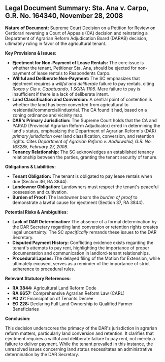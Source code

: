 ## Legal Document Summary: Sta. Ana v. Carpo, G.R. No. 164340, November 28, 2008

**Nature of Document:** Supreme Court Decision on a Petition for Review on Certiorari reversing a Court of Appeals (CA) decision and reinstating a Department of Agrarian Reform Adjudication Board (DARAB) decision, ultimately ruling in favor of the agricultural tenant.

**Key Provisions & Issues:**

*   **Ejectment for Non-Payment of Lease Rentals:** The core issue is whether the tenant, Petitioner Sta. Ana, should be ejected for non-payment of lease rentals to Respondents Carpo.
*   **Willful and Deliberate Non-Payment:** The SC emphasizes that ejectment requires a *willful and deliberate* failure to pay rentals, citing *Roxas y Cia v. Cabatuando, 1 SCRA 1106*.  Mere failure to pay is insufficient if there is a lack of deliberate intent.
*   **Land Classification and Conversion:** A central point of contention is whether the land has been converted from agricultural to residential/commercial/industrial.  The CA found it had, based on a zoning ordinance and vicinity map.
*   **DAR's Primary Jurisdiction:** The Supreme Court holds that the CA and PARAD (Provincial Agrarian Reform Adjudicator) erred in determining the land's status, emphasizing the Department of Agrarian Reform's (DAR) *primary jurisdiction* over land classification, conversion, and retention rights. Cites *Department of Agrarian Reform v. Abdulwahid, G.R. No. 163285, February 27, 2008*.
*   **Tenancy Relationship:** The SC acknowledges an established tenancy relationship between the parties, granting the tenant security of tenure.

**Obligations & Liabilities:**

*   **Tenant Obligation:**  The tenant is obligated to pay lease rentals when due (Section 36, RA 3844).
*   **Landowner Obligation:** Landowners must respect the tenant's peaceful possession and cultivation.
*   **Burden of Proof:** The landowner bears the *burden of proof* to demonstrate a lawful cause for ejectment (Section 37, RA 3844).

**Potential Risks & Ambiguities:**

*   **Lack of DAR Determination:** The absence of a formal determination by the DAR Secretary regarding land conversion or retention rights creates legal uncertainty.  The SC *specifically* remands these issues to the DAR Secretary.
*   **Disputed Payment History:**  Conflicting evidence exists regarding the tenant's attempts to pay rent, highlighting the importance of proper documentation and communication in landlord-tenant relationships.
*   **Procedural Lapses:** The delayed filing of the Motion for Extension, while ultimately excused, serves as a reminder of the importance of strict adherence to procedural rules.

**Relevant Statutory References:**

*   **RA 3844:** Agricultural Land Reform Code
*   **RA 6657:** Comprehensive Agrarian Reform Law (CARL)
*   **PD 27:** Emancipation of Tenants Decree
*   **EO 228:** Declaring Full Land Ownership to Qualified Farmer Beneficiaries

**Conclusion:**

This decision underscores the primacy of the DAR's jurisdiction in agrarian reform matters, particularly land conversion and retention.  It clarifies that ejectment requires a willful and deliberate failure to pay rent, not merely a failure to deliver payment. While the tenant prevailed in this instance, the unresolved issues concerning land status necessitates an administrative determination by the DAR Secretary.
